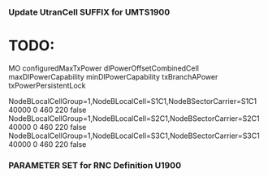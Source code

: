 ### Update UtranCell SUFFIX for UMTS1900


# TODO:

MO                                                                configuredMaxTxPower dlPowerOffsetCombinedCell maxDlPowerCapability minDlPowerCapability txBranchAPower txPowerPersistentLock

NodeBLocalCellGroup=1,NodeBLocalCell=S1C1,NodeBSectorCarrier=S1C1 40000                0                         460                  220                                 false
NodeBLocalCellGroup=1,NodeBLocalCell=S2C1,NodeBSectorCarrier=S2C1 40000                0                         460                  220                                 false
NodeBLocalCellGroup=1,NodeBLocalCell=S3C1,NodeBSectorCarrier=S3C1 40000                0                         460                  220                                 false

### PARAMETER SET for RNC Definition U1900 ###
